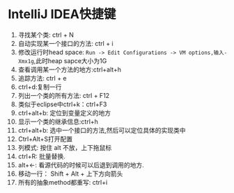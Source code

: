 # IntelliJ IDEA快捷键

1. 寻找某个类: ctrl + N
2. 自动实现某一个接口的方法: ctrl + i
3. 修改运行时head space: `Run -> Edit Configurations -> VM options,输入-Xmx1g`,此时heap sapce大小为1G
4. 查看调用某一个方法的地方:ctrl+alt+h
5. 追踪方法: ctrl + e
6. ctrl+d:复制一行
7. 列出一个类的所有方法: ctrl + F12
8. 类似于eclipse中ctrl+k：ctrl+F3
9. ctrl+alt+b: 定位到变量定义的地方
10. 显示一个类的继承信息:ctrl+h
11. ctrl+alt+b: 选中一个接口的方法,然后可以定位具体的实现类中
12. Ctrl+Alt+S打开配置
13. 列模式: 按住 alt 不放，上下拖鼠标
14. ctrl+R: 批量替换.
15. alt+<-: 看源代码的时候可以后退到调用的地方.
16. 移动一行： Shift + Alt + 上下方向箭头
16. 所有的抽象method都重写: ctrl+i